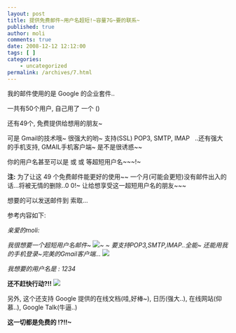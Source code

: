 ```yaml
---
layout: post
title: 提供免费邮件~用户名超短!~容量7G~要的联系~
published: true
author: moli
comments: true
date: 2008-12-12 12:12:00
tags: [ ]
categories:
    - uncategorized
permalink: /archives/7.html
---
```

我的邮件使用的是 Google 的企业套件..

一共有50个用户, 自己用了 一个 ()

还有49个, 免费提供给想用的朋友~

可是 Gmail的技术哦~ 很强大的哟~ 支持(SSL) POP3, SMTP, IMAP&nbsp;&nbsp; ..还有强大的手机支持, GMAIL手机客户端~ 是不是很诱惑~~

你的用户名甚至可以是  或  或  等超短用户名~~~!~

**注:** 为了让这 49 个免费邮件能更好的使用~~ 一个月(可能会更短)没有邮件出入的话&#8230;将被无情的删除..0 0!~ 让给想享受这一超短用户名的朋友~~~

想要的可以发送邮件到  索取&#8230;

参考内容如下:

_亲爱的moli:_

_我很想要一个超短用户名邮件~ ![][1]~ ~ 要支持POP3,SMTP,IMAP..全能~ 还能用我的手机登录~完美的Gmail客户端&#8230; ![][2]_

_我想要的用户名是 : 1234_

**还不赶快行动?!! ![][3]**

另外, 这个还支持 Google 提供的在线文档(哇,好棒~), 日历(强大..), 在线网站(仰慕..), Google Talk(牛逼..)

**这一切都是免费的 !?!!~**

 [1]: http://img.baidu.com/hi/jx/j_0051.gif
 [2]: http://img.baidu.com/hi/jx/j_0049.gif
 [3]: http://img.baidu.com/hi/jx/j_0003.gif